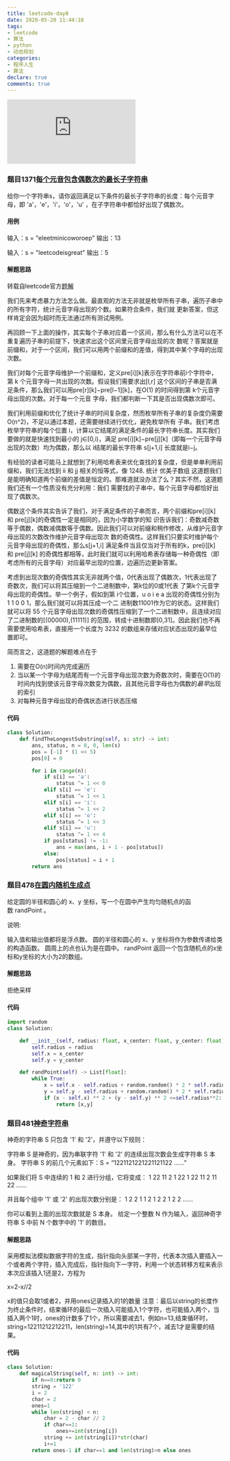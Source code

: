 ```yaml
---
title: leetcode-day8
date: 2020-05-20 11:44:18
tags:
- leetcode
- 算法
- python
- 动态规划
categories:
- 程序人生
- 算法
declare: true
comments: true
---
```


![图片](http://api.mtyqx.cn/api/random.php?413)
<!-- more -->

### 题目1371[每个元音包含偶数次的最长子字符串](https://leetcode-cn.com/problems/find-the-longest-substring-containing-vowels-in-even-counts/)
给你一个字符串s，请你返回满足以下条件的最长子字符串的长度：每个元音字母，即 'a'，'e'，'i'，'o'，'u' ，在子字符串中都恰好出现了偶数次。


#### 用例
输入：s = "eleetminicoworoep"
输出：13

输入：s = "leetcodeisgreat"
输出：5

#### 解题思路
转载自leetcode官方[题解](https://leetcode-cn.com/problems/find-the-longest-substring-containing-vowels-in-even-counts/solution/mei-ge-yuan-yin-bao-han-ou-shu-ci-de-zui-chang-z-2/)

我们先来考虑暴力方法怎么做。最直观的方法无非就是枚举所有子串，遍历子串中的所有字符，统计元音字母出现的个数。如果符合条件，我们就
更新答案，但这样肯定会因为超时而无法通过所有测试用例。

再回顾一下上面的操作，其实每个子串对应着一个区间，那么有什么方法可以在不重复遍历子串的前提下，快速求出这个区间里元音字母出现的次
数呢？答案就是前缀和，对于一个区间，我们可以用两个前缀和的差值，得到其中某个字母的出现次数。

我们对每个元音字母维护一个前缀和，定义pre\[i]\[k]表示在字符串前i个字符中，第 k 个元音字母一共出现的次数。假设我们需要求出\[l,r]
这个区间的子串是否满足条件，那么我们可以用pre\[r]\[k]−pre\[l−1]\[k]，在O(1) 的时间得到第 k个元音字母出现的次数。对于每一个元音
字母，我们都判断一下其是否出现偶数次即可。

我们利用前缀和优化了统计子串的时间复杂度，然而枚举所有子串的复杂度仍需要 O(n^2)，不足以通过本题，还需要继续进行优化，避免枚举所有
子串。我们考虑枚举字符串的每个位置 i，计算以它结尾的满足条件的最长字符串长度。其实我们要做的就是快速找到最小的 j∈\[0,i)，满足 
pre\[i]\[k]−pre\[j]\[k]（即每一个元音字母出现的次数）均为偶数，那么以 i结尾的最长字符串 s\[j+1,i] 长度就是i−j。

有经验的读者可能马上就想到了利用哈希表来优化查找的复杂度，但是单单利用前缀和，我们无法找到 ii 和 jj 相关的恒等式，像 1248. 统计
优美子数组 这道题我们是能明确知道两个前缀的差值是恒定的。那难道就没办法了么？其实不然，这道题我们还有一个性质没有充分利用：我们
需要找的子串中，每个元音字母都恰好出现了偶数次。

偶数这个条件其实告诉了我们，对于满足条件的子串而言，两个前缀和pre\[i]\[k] 和 pre\[j]\[k]的奇偶性一定是相同的，因为小学数学的知
识告诉我们：奇数减奇数等于偶数，偶数减偶数等于偶数。因此我们可以对前缀和稍作修改，从维护元音字母出现的次数改作维护元音字母出现次
数的奇偶性。这样我们只要实时维护每个元音字母出现的奇偶性，那么s\[j+1,i] 满足条件当且仅当对于所有的k，pre\[i]\[k] 和
pre\[j]\[k] 的奇偶性都相等，此时我们就可以利用哈希表存储每一种奇偶性（即考虑所有的元音字母）对应最早出现的位置，边遍历边更新答案。

考虑到出现次数的奇偶性其实无非就两个值，0代表出现了偶数次，1代表出现了奇数次，我们可以将其压缩到一个二进制数中，第k位的0或1代表
了第k个元音字母出现的奇偶性。举一个例子，假如到第 i个位置，u o i e a 出现的奇偶性分别为 1 1 0 0 1，那么我们就可以将其压成一个二
进制数11001作为它的状态。这样我们就可以将 55 个元音字母出现次数的奇偶性压缩到了一个二进制数中，且连续对应了二进制数的\[(00000),(11111)]
的范围，转成十进制数即\[0,31]。因此我们也不再需要使用哈希表，直接用一个长度为 3232 的数组来存储对应状态出现的最早位置即可。


简而言之，这道题的解题难点在于
1. 需要在O(n)时间内完成遍历
2. 当以某一个字母为结尾而有一个元音字母出现次数为奇数次时，需要在O(1)的时间内找到使该元音字母次数变为偶数，且其他元音字母也为偶数的*最早*出现的索引
3. 对每种元音字母出现的奇偶状态进行状态压缩

#### 代码

```python
class Solution:
    def findTheLongestSubstring(self, s: str) -> int:
        ans, status, n = 0, 0, len(s)
        pos = [-1] * (1 << 5)
        pos[0] = 0

        for i in range(n):
            if s[i] == 'a':
                status ^= 1 << 0
            elif s[i] == 'e':
                status ^= 1 << 1
            elif s[i] == 'i':
                status ^= 1 << 2
            elif s[i] == 'o':
                status ^= 1 << 3
            elif s[i] == 'u':
                status ^= 1 << 4
            if pos[status] != -1:
                ans = max(ans, i + 1 - pos[status])
            else:
                pos[status] = i + 1
        return ans
```


### 题目478[在圆内随机生成点](https://leetcode-cn.com/problems/generate-random-point-in-a-circle/)
给定圆的半径和圆心的 x、y 坐标，写一个在圆中产生均匀随机点的函数 randPoint 。

说明:

输入值和输出值都将是浮点数。
圆的半径和圆心的 x、y 坐标将作为参数传递给类的构造函数。
圆周上的点也认为是在圆中。
randPoint 返回一个包含随机点的x坐标和y坐标的大小为2的数组。

#### 解题思路
拒绝采样

#### 代码
```python
import random
class Solution:

    def __init__(self, radius: float, x_center: float, y_center: float):
        self.radius = radius
        self.x = x_center
        self.y = y_center

    def randPoint(self) -> List[float]:
        while True:
            x = self.x - self.radius + random.random() * 2 * self.radius
            y = self.y - self.radius + random.random() * 2 * self.radius
            if (x - self.x) ** 2 + (y - self.y) ** 2 <=self.radius**2:
                return [x,y]
```

### 题目481[神奇字符串](https://leetcode-cn.com/problems/magical-string/)
神奇的字符串 S 只包含 '1' 和 '2'，并遵守以下规则：

字符串 S 是神奇的，因为串联字符 '1' 和 '2' 的连续出现次数会生成字符串 S 本身。
字符串 S 的前几个元素如下：S = “1221121221221121122 ......”

如果我们将 S 中连续的 1 和 2 进行分组，它将变成：
1 22 11 2 1 22 1 22 11 2 11 22 ......

并且每个组中 '1' 或 '2' 的出现次数分别是：
1 2 2 1 1 2 1 2 2 1 2 2 ......

你可以看到上面的出现次数就是 S 本身。
给定一个整数 N 作为输入，返回神奇字符串 S 中前 N 个数字中的 '1' 的数目。



#### 解题思路
采用模拟法模拟数据字符的生成，指针指向头部某一字符，代表本次插入要插入一个或者两个字符，插入完成后，指针指向下一字符，利用一个状态转移方程来表示本次应该插入1还是2，方程为

x=2-x//2

x的值只会取1或者2，并用ones记录插入的1的数量
注意：最后以string的长度作为终止条件时，结束循环的最后一次插入可能插入1个字符，也可能插入两个，当插入两个1时，ones的计数多了1个，所以需要减去1，例如n=13,结束循环时，string=12211212212211，len(string)=14,其中的1共有7个，减去1才是需要的结果。

#### 代码
```python
class Solution:
    def magicalString(self, n: int) -> int:
        if n==0:return 0
        string = '122'
        i = 2
        char = 2
        ones=1
        while len(string) < n:
            char = 2 - char // 2
            if char==1:
                ones+=int(string[i])
            string += int(string[i])*str(char)
            i+=1
        return ones-1 if char==1 and len(string)>n else ones
```